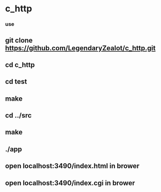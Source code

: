 # c_http

### use
## git clone https://github.com/LegendaryZealot/c_http.git
## cd c_http
## cd test
## make
## cd ../src
## make
## ./app
## open localhost:3490/index.html in brower
## open localhost:3490/index.cgi in brower
